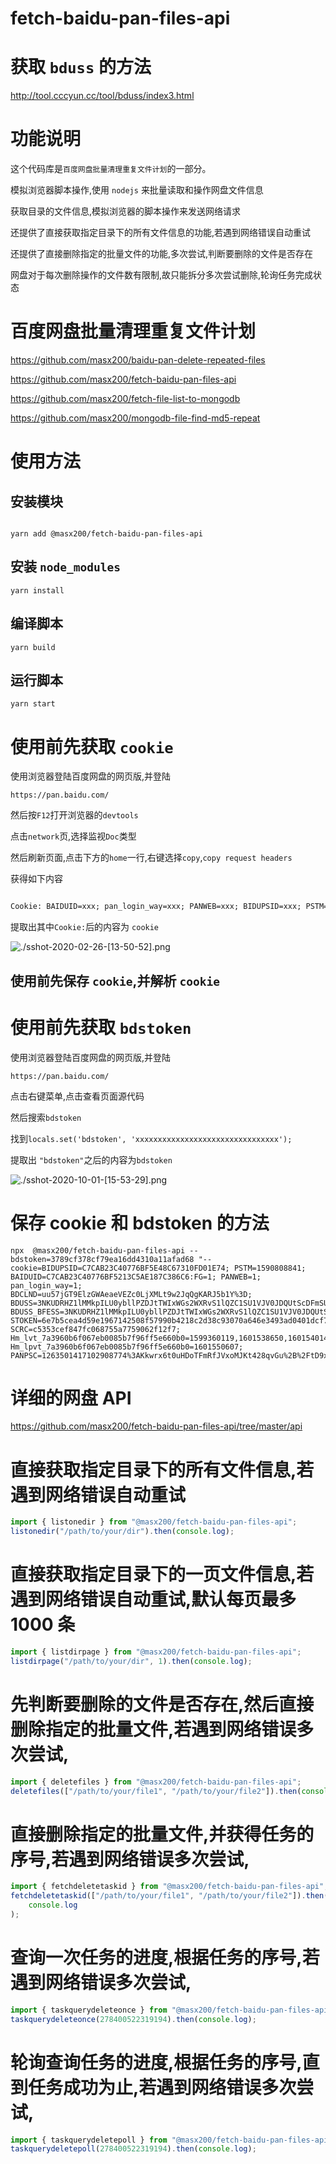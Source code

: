 # fetch-baidu-pan-files-api

# 获取 `bduss` 的方法

http://tool.cccyun.cc/tool/bduss/index3.html

# 功能说明

这个代码库是`百度网盘批量清理重复文件计划`的一部分。

模拟浏览器脚本操作,使用 `nodejs` 来批量读取和操作网盘文件信息

获取目录的文件信息,模拟浏览器的脚本操作来发送网络请求

还提供了直接获取指定目录下的所有文件信息的功能,若遇到网络错误自动重试

还提供了直接删除指定的批量文件的功能,多次尝试,判断要删除的文件是否存在

网盘对于每次删除操作的文件数有限制,故只能拆分多次尝试删除,轮询任务完成状态

# 百度网盘批量清理重复文件计划

https://github.com/masx200/baidu-pan-delete-repeated-files

https://github.com/masx200/fetch-baidu-pan-files-api

https://github.com/masx200/fetch-file-list-to-mongodb

https://github.com/masx200/mongodb-file-find-md5-repeat

# 使用方法

## 安装模块

```shell

yarn add @masx200/fetch-baidu-pan-files-api
```

## 安装 `node_modules`

```shell
yarn install
```

## 编译脚本

```shell
yarn build
```

## 运行脚本

```shell
yarn start
```

# 使用前先获取 `cookie`

使用浏览器登陆百度网盘的网页版,并登陆

`https://pan.baidu.com/`

然后按`F12`打开浏览器的`devtools`

点击`network`页,选择监视`Doc`类型

然后刷新页面,点击下方的`home`一行,右键选择`copy`,`copy request headers`

获得如下内容

```txt

Cookie: BAIDUID=xxx; pan_login_way=xxx; PANWEB=xxx; BIDUPSID=xxx; PSTM=xxx; cflag=xxx; BDCLND=xxx; BDUSS=xxx; STOKEN=xxx; SCRC=xxx; Hm_lvt_7a3960b6f067eb0085b7f96ff5e660b0=xxx; Hm_lpvt_7a3960b6f067eb0085b7f96ff5e660b0=xxx; PANPSC=xxx

```

提取出其中`Cookie:`后的内容为 `cookie`

![./sshot-2020-02-26-[13-50-52].png](sshot-2020-02-26-%5B13-50-52%5D.png)

## 使用前先保存 `cookie`,并解析 `cookie`

# 使用前先获取 `bdstoken`

使用浏览器登陆百度网盘的网页版,并登陆

`https://pan.baidu.com/`

点击右键菜单,点击查看页面源代码

然后搜索`bdstoken`

找到`locals.set('bdstoken', 'xxxxxxxxxxxxxxxxxxxxxxxxxxxxxxxx');`

提取出 `"bdstoken"`之后的内容为`bdstoken`

![./sshot-2020-10-01-[15-53-29].png](sshot-2020-10-01-[15-53-29].png)

# 保存 cookie 和 bdstoken 的方法

```shell
npx  @masx200/fetch-baidu-pan-files-api --bdstoken=3789cf378cf79ea16dd4310a11afad68 "--cookie=BIDUPSID=C7CAB23C40776BF5E48C67310FD01E74; PSTM=1590808841; BAIDUID=C7CAB23C40776BF5213C5AE187C386C6:FG=1; PANWEB=1; pan_login_way=1; BDCLND=uu57jGT9ElzGWAeaeVEZc0LjXMLt9w2JqQgKARJ5b1Y%3D; BDUSS=3NKUDRHZ1lMMkpILU0ybllPZDJtTWIxWGs2WXRvS1lQZC1SU1VJV0JDQUtScDFmSUFBQUFBJCQAAAAAAAAAAAEAAADPRYIEbWFzeDIwAAAAAAAAAAAAAAAAAAAAAAAAAAAAAAAAAAAAAAAAAAAAAAAAAAAAAAAAAAAAAAAAAAAAAAAAAAAAAAq5dV8KuXVfM; BDUSS_BFESS=3NKUDRHZ1lMMkpILU0ybllPZDJtTWIxWGs2WXRvS1lQZC1SU1VJV0JDQUtScDFmSUFBQUFBJCQAAAAAAAAAAAEAAADPRYIEbWFzeDIwAAAAAAAAAAAAAAAAAAAAAAAAAAAAAAAAAAAAAAAAAAAAAAAAAAAAAAAAAAAAAAAAAAAAAAAAAAAAAAq5dV8KuXVfM; STOKEN=6e7b5cea4d59e1967142508f57990b4218c2d38c93070a646e3493ad0401dcf7; SCRC=c5353cef847fc068755a7759062f12f7; Hm_lvt_7a3960b6f067eb0085b7f96ff5e660b0=1599360119,1601538650,1601540146,1601550607; Hm_lpvt_7a3960b6f067eb0085b7f96ff5e660b0=1601550607; PANPSC=1263501417102908774%3AKkwrx6t0uHDoTFmRfJVxoMJKt428qvGu%2B%2FtD9xp6N5gr2wqYbSNJzI%2BMN1l%2FFuMgUCTN6WhC3i%2FKGWKyBagKrmlUQ2zB5GaPDtTCc6ZqWjGu2cUHmw770eVcjWJ40Swp0v29HoOyBxO7W09FU%2BvrLt8NRd7EA5d%2B2fNZfjs7wBY%2FcoIBUQpA2juoAeCl9TBG"
```

# 详细的网盘 API

https://github.com/masx200/fetch-baidu-pan-files-api/tree/master/api

# 直接获取指定目录下的所有文件信息,若遇到网络错误自动重试

```js
import { listonedir } from "@masx200/fetch-baidu-pan-files-api";
listonedir("/path/to/your/dir").then(console.log);
```

# 直接获取指定目录下的一页文件信息,若遇到网络错误自动重试,默认每页最多 1000 条

```js
import { listdirpage } from "@masx200/fetch-baidu-pan-files-api";
listdirpage("/path/to/your/dir", 1).then(console.log);
```

# 先判断要删除的文件是否存在,然后直接删除指定的批量文件,若遇到网络错误多次尝试,

```js
import { deletefiles } from "@masx200/fetch-baidu-pan-files-api";
deletefiles(["/path/to/your/file1", "/path/to/your/file2"]).then(console.log);
```

# 直接删除指定的批量文件,并获得任务的序号,若遇到网络错误多次尝试,

```js
import { fetchdeletetaskid } from "@masx200/fetch-baidu-pan-files-api";
fetchdeletetaskid(["/path/to/your/file1", "/path/to/your/file2"]).then(
    console.log
);
```

# 查询一次任务的进度,根据任务的序号,若遇到网络错误多次尝试,

```js
import { taskquerydeleteonce } from "@masx200/fetch-baidu-pan-files-api";
taskquerydeleteonce(278400522319194).then(console.log);
```

# 轮询查询任务的进度,根据任务的序号,直到任务成功为止,若遇到网络错误多次尝试,

```js
import { taskquerydeletepoll } from "@masx200/fetch-baidu-pan-files-api";
taskquerydeletepoll(278400522319194).then(console.log);
```
